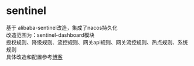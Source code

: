# sentinel 
基于 alibaba-sentinel改造，集成了nacos持久化   
改造范围为：sentinel-dashboard模块   
授权规则、降级规则、流控规则、网关api规则、网关流控规则、热点规则、系统规则   
具体改造和配置参考[博客](https://home.zzx1996.top:1111/archives/alibaba-sentinel%E9%9B%86%E6%88%90%E4%B8%8E%E6%94%B9%E9%80%A0)
